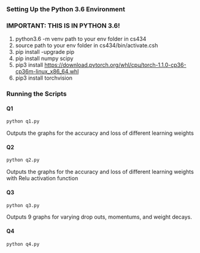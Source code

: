 ### Setting Up the Python 3.6 Environment 
### IMPORTANT: THIS IS IN PYTHON 3.6!

1. python3.6 -m venv path to your env folder in cs434
2. source path to your env folder in cs434/bin/activate.csh
3. pip install -upgrade pip
4. pip install numpy scipy
5. pip3 install https://download.pytorch.org/whl/cpu/torch-1.1.0-cp36-cp36m-linux_x86_64.whl
6. pip3 install torchvision

### Running the Scripts

#### Q1

```bash
python q1.py
```

Outputs the graphs for the accuracy and loss of different learning weights

#### Q2

```bash
python q2.py
```

Outputs the graphs for the accuracy and loss of different learning weights with Relu activation function

#### Q3

```bash
python q3.py
```

Outputs 9 graphs for varying drop outs, momentums, and weight decays.

#### Q4

```bash
python q4.py
```
